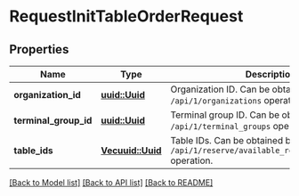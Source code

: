 # RequestInitTableOrderRequest

## Properties

Name | Type | Description | Notes
------------ | ------------- | ------------- | -------------
**organization_id** | [**uuid::Uuid**](uuid::Uuid.md) | Organization ID.                Can be obtained by `/api/1/organizations` operation. | 
**terminal_group_id** | [**uuid::Uuid**](uuid::Uuid.md) | Terminal group ID.                Can be obtained by `/api/1/terminal_groups` operation. | 
**table_ids** | [**Vec<uuid::Uuid>**](uuid::Uuid.md) | Table IDs.                Can be obtained by `/api/1/reserve/available_restaurant_sections` operation. | 

[[Back to Model list]](../README.md#documentation-for-models) [[Back to API list]](../README.md#documentation-for-api-endpoints) [[Back to README]](../README.md)


